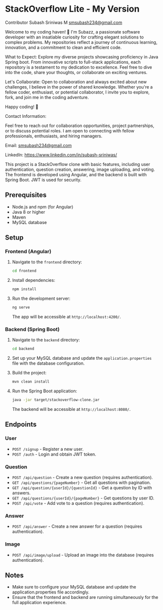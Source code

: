 # StackOverflow Lite - My Version

Contributor
Subash Sriniwas M
smsubash234@gmail.com

Welcome to my coding haven! 👋 I'm Subazz, a passionate software developer with an insatiable curiosity for crafting elegant solutions to complex problems. My repositories reflect a journey of continuous learning, innovation, and a commitment to clean and efficient code.

What to Expect: Explore my diverse projects showcasing proficiency in Java Spring boot. From innovative scripts to full-stack applications, each repository is a testament to my dedication to excellence. Feel free to dive into the code, share your thoughts, or collaborate on exciting ventures.

Let's Collaborate: Open to collaboration and always excited about new challenges, I believe in the power of shared knowledge. Whether you're a fellow coder, enthusiast, or potential collaborator, I invite you to explore, fork, and join me in the coding adventure.

Happy coding! 🚀

Contact Information:

Feel free to reach out for collaboration opportunities, project partnerships, or to discuss potential roles. I am open to connecting with fellow professionals, enthusiasts, and hiring managers.

Email: smsubash234@gmail.com

LinkedIn: https://www.linkedin.com/in/subash-sriniwas/

This project is a StackOverflow clone with basic features, including user authentication, question creation, answering, image uploading, and voting. The frontend is developed using Angular, and the backend is built with Spring Boot. JWT is used for security.

## Prerequisites

- Node.js and npm (for Angular)
- Java 8 or higher
- Maven
- MySQL database

## Setup

### Frontend (Angular)

1. Navigate to the `frontend` directory:

   ```bash
   cd frontend
   ```

2. Install dependencies:

   ```bash
   npm install
   ```

3. Run the development server:

   ```bash
   ng serve
   ```

   The app will be accessible at `http://localhost:4200/`.

### Backend (Spring Boot)

1. Navigate to the `backend` directory:

   ```bash
   cd backend
   ```

2. Set up your MySQL database and update the `application.properties` file with the database configuration.

3. Build the project:

   ```bash
   mvn clean install
   ```

4. Run the Spring Boot application:

   ```bash
   java -jar target/stackoverflow-clone.jar
   ```

   The backend will be accessible at `http://localhost:8080/`.

## Endpoints

### User

- `POST /signup` - Register a new user.
- `POST /auth` - Login and obtain JWT token.

### Question

- `POST /api/question` - Create a new question (requires authentication).
- `GET /api/questions/{pageNumber}` - Get all questions with pagination.
- `GET /api/question/{userId}/{questionId}` - Get a question by ID with answers.
- `GET /api/questions/{userId}/{pageNumber}` - Get questions by user ID.
- `POST /api/vote` - Add vote to a question (requires authentication).

### Answer

- `POST /api/answer` - Create a new answer for a question (requires authentication).

### Image

- `POST /api/image/upload` - Upload an image into the database (requires authentication).

## Notes

- Make sure to configure your MySQL database and update the application.properties file accordingly.
- Ensure that the frontend and backend are running simultaneously for the full application experience.

